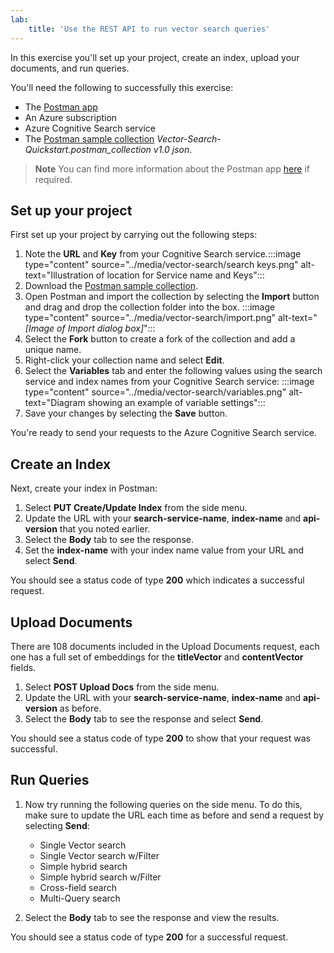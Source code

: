 ```yaml
---
lab:
    title: 'Use the REST API to run vector search queries'
---
```


In this exercise you'll set up your project, create an index, upload your documents, and run queries.

You'll need the following to successfully this exercise:

- The [Postman app](https://www.postman.com/downloads/)
- An Azure subscription
- Azure Cognitive Search service
- The [Postman sample collection](https://github.com/Azure/cognitive-search-vector-pr/tree/main/postman-collection) *Vector-Search-Quickstart.postman_collection v1.0 json*. 

> **Note**
> You can find more information about the Postman app [here](https://learn.microsoft.com/en-us/azure/search/search-get-started-rest) if required.

## Set up your project

First set up your project by carrying out the following steps:

1. Note the **URL** and **Key** from your Cognitive Search service.:::image type="content" source="../media/vector-search/search keys.png" alt-text="Illustration of location for Service name and Keys":::
1. Download the [Postman sample collection](https://github.com/Azure/cognitive-search-vector-pr/tree/main/postman-collection). 
1. Open Postman and import the collection by selecting the **Import** button and drag and drop the collection folder into the box. :::image type="content" source="../media/vector-search/import.png" alt-text="*[Image of Import dialog box]*":::
1. Select the **Fork** button to create a fork of the collection and add a unique name.
1. Right-click your collection name and select **Edit**.
1. Select the **Variables** tab and enter the following values using the search service and index names from your Cognitive Search service:
:::image type="content" source="../media/vector-search/variables.png" alt-text="Diagram showing an example of variable settings":::
1. Save your changes by selecting the **Save** button.

You're ready to send your requests to the Azure Cognitive Search service.

## Create an Index

Next, create your index in Postman:

1. Select **PUT Create/Update Index** from the side menu.
1. Update the URL with your **search-service-name**, **index-name** and **api-version** that you noted earlier.
1. Select the **Body** tab to see the response.
1. Set the **index-name** with your index name value from your URL and select **Send**.

You should see a status code of type **200** which indicates a successful request.

## Upload Documents

There are 108 documents included in the Upload Documents request, each one has a full set of embeddings for the **titleVector** and **contentVector** fields.

1. Select **POST Upload Docs** from the side menu.
1. Update the URL with your **search-service-name**, **index-name** and **api-version** as before.
1. Select the **Body** tab to see the response and select **Send**.

You should see a status code of type **200** to show that your request was successful.

## Run Queries

1. Now try running the following queries on the side menu. To do this, make sure to update the URL each time as before and send a request by selecting **Send**:

    - Single Vector search
    - Single Vector search w/Filter
    - Simple hybrid search
    - Simple hybrid search w/Filter
    - Cross-field search
    - Multi-Query search

1. Select the **Body** tab to see the response and view the results.

You should see a status code of type **200** for a successful request.
